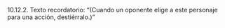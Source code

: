10.12.2. Texto recordatorio: “(Cuando un oponente elige a este personaje para una acción, destiérralo.)”  